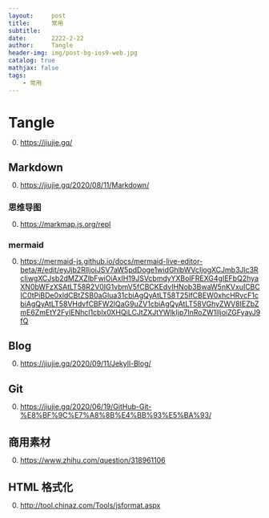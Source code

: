 ```yaml
---
layout:     post
title:      常用
subtitle:   
date:       2222-2-22
author:     Tangle
header-img: img/post-bg-ios9-web.jpg
catalog: true
mathjax: false
tags:
    - 常用
---
```


# Tangle

0. <https://jiujie.gq/>

## Markdown

0. <https://jiujie.gq/2020/08/11/Markdown/>

### 思维导图

0. <https://markmap.js.org/repl>

### mermaid

0. <https://mermaid-js.github.io/docs/mermaid-live-editor-beta/#/edit/eyJjb2RlIjoiJSV7aW5pdDoge1widGhlbWVcIjogXCJmb3Jlc3RcIiwgXCJsb2dMZXZlbFwiOiAxIH19JSVcbmdyYXBoIFREXG4gIEFbQ2hyaXN0bWFzXSAtLT58R2V0IG1vbmV5fCBCKEdvIHNob3BwaW5nKVxuICBCIC0tPiBDe0xldCBtZSB0aGlua31cbiAgQyAtLT58T25lfCBEW0xhcHRvcF1cbiAgQyAtLT58VHdvfCBFW2lQaG9uZV1cbiAgQyAtLT58VGhyZWV8IEZbZmE6ZmEtY2FyIENhcl1cblx0XHQiLCJtZXJtYWlkIjp7InRoZW1lIjoiZGFyayJ9fQ>

## Blog

0. <https://jiujie.gq/2020/09/11/Jekyll-Blog/>

## Git

0. <https://jiujie.gq/2020/06/19/GitHub-Git-%E8%BF%9C%E7%A8%8B%E4%BB%93%E5%BA%93/>

## 商用素材

0. <https://www.zhihu.com/question/318961106>

## HTML 格式化

0. <http://tool.chinaz.com/Tools/jsformat.aspx>

<html>
<head>
<meta charset="UTF-8">
<meta name="viewport" content="width=device-width, initial-scale=1.0">
<meta http-equiv="X-UA-Compatible" content="ie=edge">
<title>Markmap</title>
<style>
* {
  margin: 0;
  padding: 0;
}
#mindmap {
  display: block;
  width: 100vw;
  height: 100vh;
}
</style>

</head>
<body>
<svg id="mindmap"></svg>
<script src="https://cdn.jsdelivr.net/npm/d3@5"></script><script src="https://cdn.jsdelivr.net/npm/markmap-lib@0.7.12/dist/browser/view.min.js"></script><script>((t,a,n,e)=>{const{Markmap:o,loadPlugins:s}=window.markmap;(a?a(s,n,e):Promise.resolve()).then(()=>{window.mm=o.create("svg#mindmap",null,t)})})({"t":"heading","d":1,"v":"Tangle","c":[{"t":"ordered_list","d":2,"v":"","c":[{"t":"paragraph","d":3,"v":"<a href=\"https://jiujie.gq/\" target=\"_blank\" rel=\"noopener noreferrer\">https://jiujie.gq/</a>"}]},{"t":"heading","d":2,"v":"Markdown","c":[{"t":"ordered_list","d":3,"v":"","c":[{"t":"paragraph","d":4,"v":"<a href=\"https://jiujie.gq/2020/08/11/Markdown/\" target=\"_blank\" rel=\"noopener noreferrer\">https://jiujie.gq/2020/08/11/Markdown/</a>"}]},{"t":"heading","d":3,"v":"思维导图","c":[{"t":"list_item","d":4,"v":"<a href=\"https://markmap.js.org/repl\" target=\"_blank\" rel=\"noopener noreferrer\">https://markmap.js.org/repl</a>"}]},{"t":"heading","d":3,"v":"mermaid","c":[{"t":"list_item","d":4,"v":"<a href=\"https://mermaid-js.github.io/docs/mermaid-live-editor-beta/#/edit/eyJjb2RlIjoiJSV7aW5pdDoge1widGhlbWVcIjogXCJmb3Jlc3RcIiwgXCJsb2dMZXZlbFwiOiAxIH19JSVcbmdyYXBoIFREXG4gIEFbQ2hyaXN0bWFzXSAtLT58R2V0IG1vbmV5fCBCKEdvIHNob3BwaW5nKVxuICBCIC0tPiBDe0xldCBtZSB0aGlua31cbiAgQyAtLT58T25lfCBEW0xhcHRvcF1cbiAgQyAtLT58VHdvfCBFW2lQaG9uZV1cbiAgQyAtLT58VGhyZWV8IEZbZmE6ZmEtY2FyIENhcl1cblx0XHQiLCJtZXJtYWlkIjp7InRoZW1lIjoiZGFyayJ9fQ\" target=\"_blank\" rel=\"noopener noreferrer\">https://mermaid-js.github.io/docs/mermaid-live-editor-beta/#/edit/eyJjb2RlIjoiJSV7aW5pdDoge1widGhlbWVcIjogXCJmb3Jlc3RcIiwgXCJsb2dMZXZlbFwiOiAxIH19JSVcbmdyYXBoIFREXG4gIEFbQ2hyaXN0bWFzXSAtLT58R2V0IG1vbmV5fCBCKEdvIHNob3BwaW5nKVxuICBCIC0tPiBDe0xldCBtZSB0aGlua31cbiAgQyAtLT58T25lfCBEW0xhcHRvcF1cbiAgQyAtLT58VHdvfCBFW2lQaG9uZV1cbiAgQyAtLT58VGhyZWV8IEZbZmE6ZmEtY2FyIENhcl1cblx0XHQiLCJtZXJtYWlkIjp7InRoZW1lIjoiZGFyayJ9fQ</a>"}]}]},{"t":"heading","d":2,"v":"Blog","c":[{"t":"list_item","d":3,"v":"<a href=\"https://jiujie.gq/2020/09/11/Jekyll-Blog/\" target=\"_blank\" rel=\"noopener noreferrer\">https://jiujie.gq/2020/09/11/Jekyll-Blog/</a>"}]},{"t":"heading","d":2,"v":"Git","c":[{"t":"list_item","d":3,"v":"<a href=\"https://jiujie.gq/2020/06/19/GitHub-Git-%E8%BF%9C%E7%A8%8B%E4%BB%93%E5%BA%93/\" target=\"_blank\" rel=\"noopener noreferrer\">https://jiujie.gq/2020/06/19/GitHub-Git-%E8%BF%9C%E7%A8%8B%E4%BB%93%E5%BA%93/</a>"}]},{"t":"heading","d":2,"v":"商用素材","c":[{"t":"list_item","d":3,"v":"<a href=\"https://www.zhihu.com/question/318961106\" target=\"_blank\" rel=\"noopener noreferrer\">https://www.zhihu.com/question/318961106</a>"}]},{"t":"heading","d":2,"v":"HTML 格式化","c":[{"t":"list_item","d":3,"v":"<a href=\"http://tool.chinaz.com/Tools/jsformat.aspx\" target=\"_blank\" rel=\"noopener noreferrer\">http://tool.chinaz.com/Tools/jsformat.aspx</a>"}]}]})</script>
</body>
</html>
